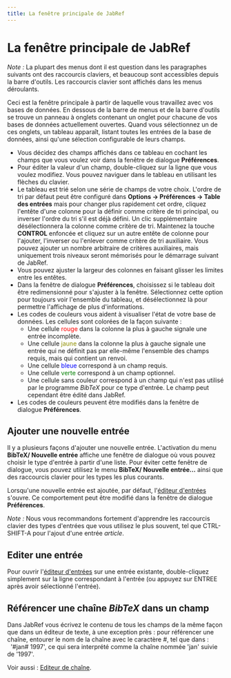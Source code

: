 ```yaml
---
title: La fenêtre principale de JabRef
---
```


# La fenêtre principale de JabRef

*Note :* La plupart des menus dont il est question dans les paragraphes suivants ont des raccourcis claviers, et beaucoup sont accessibles depuis la barre d'outils. Les raccourcis clavier sont affichés dans les menus déroulants.

Ceci est la fenêtre principale à partir de laquelle vous travaillez avec vos bases de données. En dessous de la barre de menus et de la barre d'outils se trouve un panneau à onglets contenant un onglet pour chacune de vos bases de données actuellement ouvertes. Quand vous sélectionnez un de ces onglets, un tableau apparaît, listant toutes les entrées de la base de données, ainsi qu'une sélection configurable de leurs champs.

-   Vous décidez des champs affichés dans ce tableau en cochant les champs que vous voulez voir dans la fenêtre de dialogue **Préférences**.
-   Pour éditer la valeur d'un champ, double-cliquez sur la ligne que vous voulez modifiez. Vous pouvez naviguer dans le tableau en utilisant les flèches du clavier.
-   Le tableau est trié selon une série de champs de votre choix. L'ordre de tri par défaut peut être configuré dans **Options -&gt; Préférences -&gt; Table des entrées** mais pour changer plus rapidement cet ordre, cliquez l'entête d'une colonne pour la définir comme critère de tri principal, ou inverser l'ordre du tri s'il est déjà défini. Un clic supplémentaire désélectionnera la colonne comme critère de tri. Maintenez la touche **CONTROL** enfoncée et cliquez sur un autre entête de colonne pour l'ajouter, l'inverser ou l'enlever comme critère de tri auxiliaire. Vous pouvez ajouter un nombre arbitraire de critères auxiliaires, mais uniquement trois niveaux seront mémorisés pour le démarrage suivant de JabRef.
-   Vous pouvez ajuster la largeur des colonnes en faisant glisser les limites entre les entêtes.
-   Dans la fenêtre de dialogue **Préférences**, choisissez si le tableau doit être redimensionné pour s'ajuster à la fenêtre. Sélectionnez cette option pour toujours voir l'ensemble du tableau, et désélectionnez là pour permettre l'affichage de plus d'informations.
-   Les codes de couleurs vous aident à visualiser l'état de votre base de données. Les cellules sont colorées de la façon suivante :
    -   Une cellule <span style="color: red">rouge</span> dans la colonne la plus à gauche signale une entrée incomplète.
    -   Une cellule <span style="color: #909000">jaune</span> dans la colonne la plus à gauche signale une entrée qui ne définit pas par elle-même l'ensemble des champs requis, mais qui contient un renvoi.
    -   Une cellule <span style="color: blue">bleue</span> correspond à un champ requis.
    -   Une cellule <span style="color: green">verte</span> correspond à un champ optionnel.
    -   Une cellule sans couleur correspond à un champ qui n'est pas utilisé par le programme *BibTeX* pour ce type d'entrée. Le champ peut cependant être édité dans JabRef.
-   Les codes de couleurs peuvent être modifiés dans la fenêtre de dialogue **Préférences**.

## Ajouter une nouvelle entrée

Il y a plusieurs façons d'ajouter une nouvelle entrée. L'activation du menu **BibTeX/ Nouvelle entrée** affiche une fenêtre de dialogue où vous pouvez choisir le type d'entrée à partir d'une liste. Pour éviter cette fenêtre de dialogue, vous pouvez utilisez le menu **BibTeX/ Nouvelle entrée...** ainsi que des raccourcis clavier pour les types les plus courants.

Lorsqu'une nouvelle entrée est ajoutée, par défaut, l'[éditeur d'entrées](EntryEditorHelp.html) s'ouvre. Ce comportement peut être modifié dans la fenêtre de dialogue **Préférences**.

*Note :* Nous vous recommandons fortement d'apprendre les raccourcis clavier des types d'entrées que vous utilisez le plus souvent, tel que CTRL-SHIFT-A pour l'ajout d'une entrée *article*.

## Editer une entrée

Pour ouvrir l'[éditeur d'entrées](EntryEditorHelp.html) sur une entrée existante, double-cliquez simplement sur la ligne correspondant à l'entrée (ou appuyez sur ENTREE après avoir sélectionné l'entrée).

## Référencer une chaîne *BibTeX* dans un champ

Dans JabRef vous écrivez le contenu de tous les champs de la même façon que dans un éditeur de texte, à une exception près : pour référencer une chaîne, entourer le nom de la chaîne avec le caractère \#, tel que dans :
  '\#jan\# 1997',
ce qui sera interprété comme la chaîne nommée 'jan' suivie de '1997'.

Voir aussi : [Editeur de chaîne](StringEditorHelp.html).

